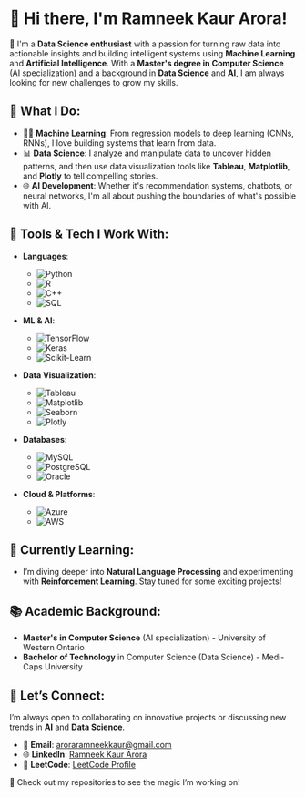 # 👋 Hi there, I'm **Ramneek Kaur Arora**!

🚀 I'm a **Data Science enthusiast** with a passion for turning raw data into actionable insights and building intelligent systems using **Machine Learning** and **Artificial Intelligence**. With a **Master's degree in Computer Science** (AI specialization) and a background in **Data Science** and **AI**, I am always looking for new challenges to grow my skills.

## 🧠 What I Do:
- 🧑‍💻 **Machine Learning**: From regression models to deep learning (CNNs, RNNs), I love building systems that learn from data.
- 📊 **Data Science**: I analyze and manipulate data to uncover hidden patterns, and then use data visualization tools like **Tableau**, **Matplotlib**, and **Plotly** to tell compelling stories.
- 🌐 **AI Development**: Whether it's recommendation systems, chatbots, or neural networks, I'm all about pushing the boundaries of what's possible with AI.

## 🔧 Tools & Tech I Work With:

- **Languages**: 
  - ![Python](https://img.shields.io/badge/-Python-3776AB?style=flat&logo=python&logoColor=white)
  - ![R](https://img.shields.io/badge/-R-276DC3?style=flat&logo=r&logoColor=white)
  - ![C++](https://img.shields.io/badge/-C++-00599C?style=flat&logo=cplusplus&logoColor=white)
  - ![SQL](https://img.shields.io/badge/-SQL-00758F?style=flat&logo=postgresql&logoColor=white)

- **ML & AI**:
  - ![TensorFlow](https://img.shields.io/badge/-TensorFlow-FF6F00?style=flat&logo=tensorflow&logoColor=white)
  - ![Keras](https://img.shields.io/badge/-Keras-D00000?style=flat&logo=keras&logoColor=white)
  - ![Scikit-Learn](https://img.shields.io/badge/-Scikit%20Learn-F7931E?style=flat&logo=scikit-learn&logoColor=white)

- **Data Visualization**:
  - ![Tableau](https://img.shields.io/badge/-Tableau-E97627?style=flat&logo=tableau&logoColor=white)
  - ![Matplotlib](https://img.shields.io/badge/-Matplotlib-0076A8?style=flat&logo=matplotlib&logoColor=white)
  - ![Seaborn](https://img.shields.io/badge/-Seaborn-5D8B8E?style=flat&logo=seaborn&logoColor=white)
  - ![Plotly](https://img.shields.io/badge/-Plotly-3D4D7D?style=flat&logo=plotly&logoColor=white)

- **Databases**:
  - ![MySQL](https://img.shields.io/badge/-MySQL-4479A1?style=flat&logo=mysql&logoColor=white)
  - ![PostgreSQL](https://img.shields.io/badge/-PostgreSQL-336791?style=flat&logo=postgresql&logoColor=white)
  - ![Oracle](https://img.shields.io/badge/-Oracle-F80000?style=flat&logo=oracle&logoColor=white)

- **Cloud & Platforms**:
  - ![Azure](https://img.shields.io/badge/-Azure-0078D4?style=flat&logo=microsoft-azure&logoColor=white)
  - ![AWS](https://img.shields.io/badge/-AWS-FF9900?style=flat&logo=amazonaws&logoColor=white)

## 🌱 Currently Learning:
- I’m diving deeper into **Natural Language Processing** and experimenting with **Reinforcement Learning**. Stay tuned for some exciting projects!

## 📚 Academic Background:
- **Master's in Computer Science** (AI specialization) - University of Western Ontario
- **Bachelor of Technology** in Computer Science (Data Science) - Medi-Caps University

## 💬 Let’s Connect:
I’m always open to collaborating on innovative projects or discussing new trends in **AI** and **Data Science**.

- 📧 **Email**: aroraramneekkaur@gmail.com
- 🌐 **LinkedIn**: [Ramneek Kaur Arora](https://www.linkedin.com/in/your-profile/)
- 🔑 **LeetCode**: [LeetCode Profile](https://leetcode.com/your-profile/)

🌟 Check out my repositories to see the magic I’m working on!
